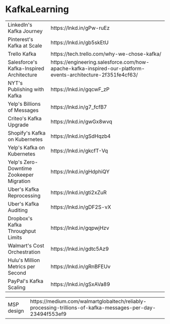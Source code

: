 # KafkaLearning
<html>
    <body>
    <table>
      <tr>
      <td>LinkedIn's Kafka Journey</td>
      <td>https://lnkd.in/gPw-ruEz</td>
      </tr>
      <tr>
      <td>Pinterest's Kafka at Scale</td>
      <td>https://lnkd.in/gb5skEtU</td>
      </tr>
	  <tr>
      <td>Trello Kafka</td>
      <td>https://tech.trello.com/why-we-chose-kafka/</td>
      </tr>
	  <tr>
      <td>Salesforce's Kafka-Inspired Architecture</td>
      <td>https://engineering.salesforce.com/how-apache-kafka-inspired-our-platform-events-architecture-2f351fe4cf63/</td>
      </tr>
	  <tr>
      <td>NYT's Publishing with Kafka</td>
      <td>https://lnkd.in/gqcwF_zP</td>
      </tr>
	  <tr>
      <td>Yelp's Billions of Messages</td>
      <td>https://lnkd.in/g7_fcfB7</td>
      </tr>	 
	  <tr>
      <td>Criteo's Kafka Upgrade</td>
      <td>https://lnkd.in/gwGx8wvq</td>
      </tr>	
	  <tr>
      <td>Shopify's Kafka on Kubernetes</td>
      <td>https://lnkd.in/gSdHqzb4</td>
      </tr>	
	  <tr>
      <td>Yelp's Kafka on Kubernetes</td>
      <td>https://lnkd.in/gkcfT-Vq</td>
      </tr>	 
	  <tr>
      <td>Yelp's Zero-Downtime Zookeeper Migration</td>
      <td>https://lnkd.in/gHdphiQY</td>
      </tr>	  
	  <tr>
      <td>Uber's Kafka Reprocessing</td>
      <td>https://lnkd.in/gti2xZuR</td>
      </tr>   	
	  <tr>
      <td>Uber's Kafka Auditing</td>
      <td>https://lnkd.in/gDF2S-vX</td>
      </tr>  	
	  <tr>
      <td>Dropbox's Kafka Throughput Limits</td>
      <td>https://lnkd.in/gqpwjHzv</td>
      </tr>  
	  <tr>
      <td>Walmart's Cost Orchestration</td>
      <td>https://lnkd.in/gdtc5Az9</td>
      </tr>  	
	  <tr>
      <td>Hulu's Million Metrics per Second</td>
      <td>https://lnkd.in/gRnBFEUv</td>
      </tr>  	
	  <tr>
      <td>PayPal's Kafka Scaling</td>
      <td>https://lnkd.in/gSxAVa89</td>
      </tr>  		  
    </table>
   </body>
</html>

<html>
  <body>
    <table>
      <tr><td>MSP design</td><td>https://medium.com/walmartglobaltech/reliably-processing-trillions-of-kafka-messages-per-day-23494f553ef9</td></tr>
    </table>
      
  </body>
</html>
